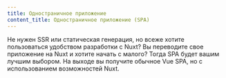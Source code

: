 ```yaml
---
title: Одностраничное приложение
content_title: Одностраничное приложение (SPA)
---
```

Не нужен SSR или статическая генерация, но всеже хотите пользоваться удобством разработки с Nuxt?
Вы переводите свое приложение на Nuxt и хотите начать с малого? Тогда SPA будет вашим лучшим выбором.
На выходе вы получите обычное Vue SPA, но с использованием возможностей Nuxt.

